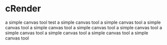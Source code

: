 # cRender
a simple canvas tool
test
a simple canvas tool
a simple canvas tool
a simple canvas tool
a simple canvas tool
a simple canvas tool
a simple canvas tool
a simple canvas tool
a simple canvas tool
a simple canvas tool
a simple canvas tool

